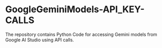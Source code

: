 # GoogleGeminiModels-API_KEY-CALLS
The repository contains Python Code for accessing Gemini models from Google AI Studio using API calls. 

